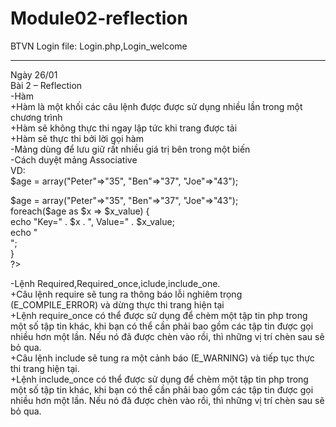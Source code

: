 # Module02-reflection
BTVN Login file: Login.php,Login_welcome
***
Ngày 26/01<br>
Bài 2 – Reflection<br>
-Hàm<br>
+Hàm là một khối các câu lệnh được được sử dụng nhiều lần trong một chương trình<br>
+Hàm sẽ không thực thi ngay lập tức khi trang được tải<br>
+Hàm sẽ thực thi bởi lời gọi hàm<br>
-Mảng dùng để lưu giữ rất nhiều giá trị bên trong một biến<br>
-Cách duyệt mảng Associative<br>
VD:<br>
$age = array("Peter"=>"35", "Ben"=>"37", "Joe"=>"43");<br>
<?php<br>
$age = array("Peter"=>"35", "Ben"=>"37", "Joe"=>"43");<br>

foreach($age as $x => $x_value) {<br>
  echo "Key=" . $x . ", Value=" . $x_value;<br>
  echo "<br>";<br>
}<br>
?><br>
-Lệnh Required,Required_once,iclude,include_one.<br>
+Câu lệnh require sẽ tung ra thông báo lỗi nghiêm trọng (E_COMPILE_ERROR) và dừng thực thi trang hiện tại<br>
+Lệnh require_once có thể được sử dụng để chèm một tập tin php trong một số tập tin khác, khi bạn có thể cần phải bao gồm các tập tin được gọi nhiều hơn một lần. Nếu nó đã được chèn vào rồi, thì những vị trí chèn sau sẽ bỏ qua.<br>
+Câu lệnh include sẽ tung ra một cảnh báo (E_WARNING) và tiếp tục thực thi trang hiện tại.<br>
+Lệnh include_once có thể được sử dụng để chèm một tập tin php trong một số tập tin khác, khi bạn có thể cần phải bao gồm các tập tin được gọi nhiều hơn một lần. Nếu nó đã được chèn vào rồi, thì những vị trí chèn sau sẽ bỏ qua.<br>
